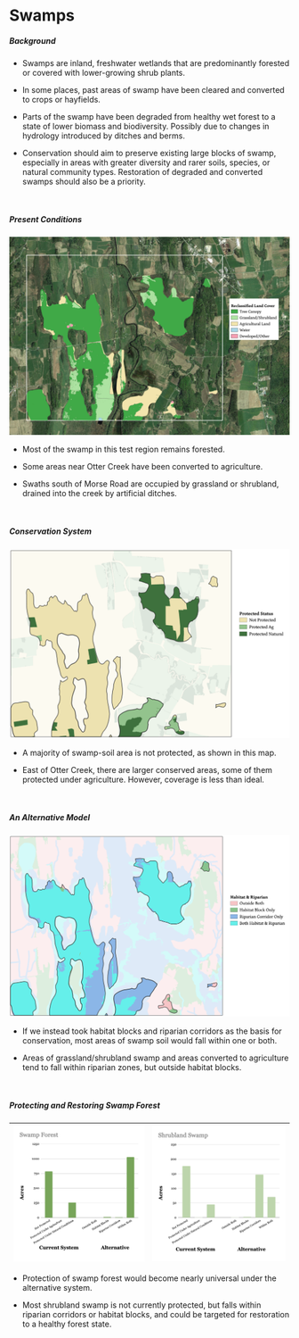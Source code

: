 # Swamps
##### Background

- Swamps are inland, freshwater wetlands that are predominantly forested or covered with lower-growing shrub plants.

- In some places, past areas of swamp have been cleared and converted to crops or hayfields.

- Parts of the swamp have been degraded from healthy wet forest to a state of lower biomass and biodiversity. Possibly due to changes in hydrology introduced by ditches and berms.

- Conservation should aim to preserve existing large blocks of swamp, especially in areas with greater diversity and rarer soils, species, or natural community types. Restoration of degraded and converted swamps should also be a priority.

&ensp;

##### Present Conditions
![Swamp Current Conditions Map](imgs/result.png)
- Most of the swamp in this test region remains forested.

- Some areas near Otter Creek have been converted to agriculture.

- Swaths south of Morse Road are occupied by grassland or shrubland, drained into the creek by artificial ditches.

&ensp;

##### Conservation System
![Protected Status](imgs2/protected.png)
- A majority of swamp-soil area is not protected, as shown in this map.

- East of Otter Creek, there are larger conserved areas, some of them protected under agriculture. However, coverage is less than ideal.

&ensp;

##### An Alternative Model
![Alternative Model](imgs2/habripmap2.png)
- If we instead took habitat blocks and riparian corridors as the basis for conservation, most areas of swamp soil would fall within one or both.

- Areas of grassland/shrubland swamp and areas converted to agriculture tend to fall within riparian zones, but outside habitat blocks.

&ensp;

##### Protecting and Restoring Swamp Forest
|![Protecting Swamp Forests](imgs2/swampfo.png)|![Protecting Swamp Forests](imgs2/swampsh2.png)|
|---|---|

- Protection of swamp forest would become nearly universal under the alternative system.

- Most shrubland swamp is not currently protected, but falls within riparian corridors or habitat blocks, and could be targeted for restoration to a healthy forest state.
